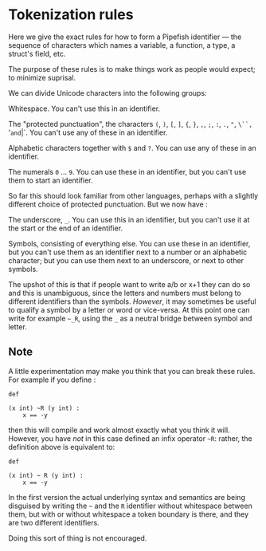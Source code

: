 # Tokenization rules

Here we give the exact rules for how to form a Pipefish identifier — the sequence of characters which names a variable, a function, a type, a struct's field, etc.

The purpose of these rules is to make things work as people would expect; to minimize suprisal.

We can divide Unicode characters into the following groups:

Whitespace. You can't use this in an identifier.

The "protected punctuation", the characters `(`, `)`, `[`, `]`, `{`, `}`, `,`, `;`, `:`, `.`, `"`, `\``, `'` and `|`. You can't use any of these in an identifier.

Alphabetic characters together with `$` and `?`. You can use any of these in an identifier.

The numerals `0` ... `9`. You can use these in an identifier, but you can't use them to start an identifier.

So far this should look familiar from other languages, perhaps with a slightly different choice of protected punctuation. But we now have :

The underscore, `_`. You can use this in an identifier, but you can't use it at the start or the end of an identifier.

Symbols, consisting of everything else. You can use these in an identifier, but you can't use them as an identifier next to a number or an alphabetic character; but you can use them next to an underscore, or next to other symbols.

The upshot of this is that if people want to write a/b or x+1 they can do so and this is unambiguous, since the letters and numbers must belong to different identifiers than the symbols. *However*, it may sometimes be useful to qualify a symbol by a letter or word or vice-versa. At this point one can write for example `~_R`, using the `_` as a neutral bridge between symbol and letter.

## Note

A little experimentation may make you think that you can break these rules. For example if you define :

```
def

(x int) ~R (y int) :
    x == -y 
```

then this will compile and work almost exactly what you think it will. However, you have *not* in this case defined an infix operator `~R`: rather, the definition above is equivalent to:

```
def

(x int) ~ R (y int) :
    x == -y 
```

In the first version the actual underlying syntax and semantics are being disguised by writing the `~` and the `R` identifier without whitespace between them, but with or without whitespace a token boundary is there, and they are two different identifiers.

Doing this sort of thing is not encouraged.
